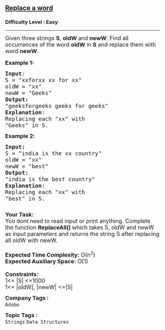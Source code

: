 <h2><a href="https://practice.geeksforgeeks.org/problems/replace-a-word5553/1?page=2&sortBy=submissions&searchQuery=word">Replace a word</a></h2><h3>Difficulty Level : Easy</h3><hr><div class="problems_problem_content__Xm_eO"><p><span style="font-size:18px">Given three strings <strong>S</strong>, <strong>oldW&nbsp;</strong>and <strong>newW</strong>. Find all occurrences of the word <strong>oldW</strong>&nbsp;in <strong>S</strong> and replace them&nbsp;with word <strong>newW</strong>.</span><br>
<br>
<span style="font-size:18px"><strong>Example 1:</strong></span></p>

<pre><span style="font-size:18px"><strong>Input</strong>: 
S = "xxforxx xx for xx</span><span style="font-size:18px">"
oldW = "xx"
newW = "Geeks"
<strong>Output:</strong>&nbsp;
"geeksforgeeks geeks for geeks</span><span style="font-size:18px">"&nbsp;
<strong>Explanation</strong>: 
Replacing each "xx" with
"Geeks" in S.
</span></pre>

<p><span style="font-size:18px"><strong>Example 2:</strong></span></p>

<pre><span style="font-size:18px"><strong>Input: 
</strong>S = "india is the xx country"
oldW = "xx"
newW = "best"
<strong>Output:&nbsp;
</strong>"india is the best country</span><span style="font-size:18px">"
<strong>Explanation</strong>: 
Replacing each "xx" with
"best" in S.</span></pre>

<p><br>
<span style="font-size:18px"><strong>Your Task:&nbsp;&nbsp;</strong><br>
You dont need to read input or print anything. Complete the function <strong>ReplaceAll()&nbsp;</strong>which takes S, oldW and newW as input parameters and returns the string S after replacing all oldW with newW.<br>
<br>
<strong>Expected Time Complexity:</strong> O(n<sup>2</sup>)<br>
<strong>Expected Auxiliary Space:</strong> O(1)<br>
<br>
<strong>Constraints:</strong><br>
1&lt;= |S|&nbsp;&lt;=1000<br>
1&lt;= |oldW|,&nbsp;|newW| &lt;=|S|</span></p>
</div><p><span style=font-size:18px><strong>Company Tags : </strong><br><code>Adobe</code>&nbsp;<br><p><span style=font-size:18px><strong>Topic Tags : </strong><br><code>Strings</code>&nbsp;<code>Data Structures</code>&nbsp;